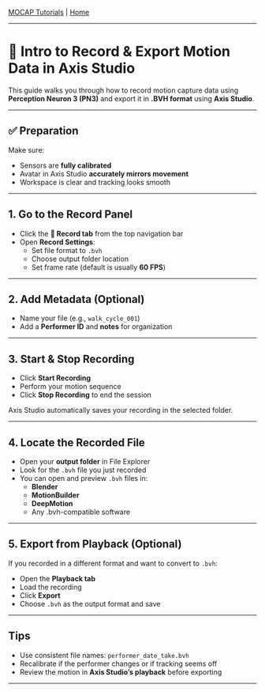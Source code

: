 [MOCAP Tutorials](README.md) | [Home](../../README.md)

-------------------------------------------------------------------------------

# 🎥 Intro to Record & Export Motion Data in Axis Studio

This guide walks you through how to record motion capture data using **Perception Neuron 3 (PN3)** and export it in **.BVH format** using **Axis Studio**.

---

## ✅ Preparation
Make sure:
- Sensors are **fully calibrated**
- Avatar in Axis Studio **accurately mirrors movement**
- Workspace is clear and tracking looks smooth

---

## 1. Go to the **Record Panel**
- Click the **🎥 Record tab** from the top navigation bar
- Open **Record Settings**:
  - Set file format to `.bvh`
  - Choose output folder location
  - Set frame rate (default is usually **60 FPS**)

---

## 2. Add Metadata (Optional)
- Name your file (e.g., `walk_cycle_001`)
- Add a **Performer ID** and **notes** for organization

---

## 3. Start & Stop Recording
- Click **Start Recording**
- Perform your motion sequence
- Click **Stop Recording** to end the session

Axis Studio automatically saves your recording in the selected folder.

---

## 4. Locate the Recorded File
- Open your **output folder** in File Explorer
- Look for the `.bvh` file you just recorded
- You can open and preview `.bvh` files in:
  - **Blender**
  - **MotionBuilder**
  - **DeepMotion**
  - Any .bvh-compatible software

---

## 5. Export from Playback (Optional)
If you recorded in a different format and want to convert to `.bvh`:
- Open the **Playback tab**
- Load the recording
- Click **Export**
- Choose `.bvh` as the output format and save

---

## Tips
- Use consistent file names: `performer_date_take.bvh`
- Recalibrate if the performer changes or if tracking seems off
- Review the motion in **Axis Studio’s playback** before exporting

---

